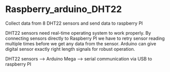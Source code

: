 # Raspberry_arduino_DHT22
 Collect data from 8 DHT22 sensors and send data to raspberry PI

DHT22 sensors need real-time operating system to work properly. By connecting sensors directly to Raspberry PI we have to retry sensor reading multiple times before we get any data from the sensor. Arduino can give digital sensor exactly right length signals for robust operation. 

DHT22 sensors --> Arduino Mega --> serial communication via USB to raspberry PI
